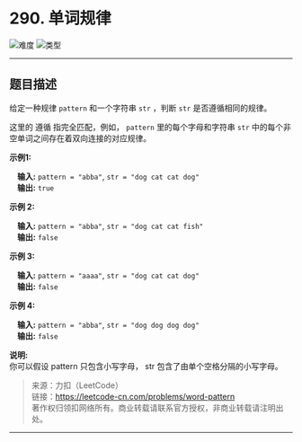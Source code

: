 # 290. 单词规律

![难度](https://img.shields.io/badge/难度-简单-5cb85c.svg?logo=leetcode&style=flat)  ![类型](https://img.shields.io/badge/类型-set/map-violet.svg?style=flat)

---

## 题目描述

给定一种规律 `pattern` 和一个字符串 `str` ，判断 `str` 是否遵循相同的规律。

这里的 遵循 指完全匹配，例如， `pattern` 里的每个字母和字符串 `str` 中的每个非空单词之间存在着双向连接的对应规律。

**示例1:**

&emsp;**输入:** `pattern = "abba"`, `str = "dog cat cat dog"`  
&emsp;**输出:** `true`

**示例 2:**

&emsp;**输入:** `pattern = "abba"`, `str = "dog cat cat fish"`  
&emsp;**输出:** `false`

**示例 3:**

&emsp;**输入:** `pattern = "aaaa"`, `str = "dog cat cat dog"`  
&emsp;**输出:** `false`

**示例 4:**

&emsp;**输入:** `pattern = "abba"`, `str = "dog dog dog dog"`  
&emsp;**输出:** `false`

**说明:**  
你可以假设 pattern 只包含小写字母， str 包含了由单个空格分隔的小写字母。    

> 来源：力扣（LeetCode）  
> 链接：https://leetcode-cn.com/problems/word-pattern  
> 著作权归领扣网络所有。商业转载请联系官方授权，非商业转载请注明出处。  

---
